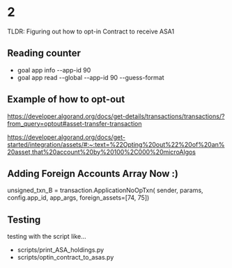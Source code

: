 # 2

TLDR: Figuring out how to opt-in Contract to receive ASA1

## Reading counter

- goal app info --app-id 90
- goal app read --global --app-id 90 --guess-format

## Example of how to opt-out

https://developer.algorand.org/docs/get-details/transactions/transactions/?from_query=optout#asset-transfer-transaction

https://developer.algorand.org/docs/get-started/integration/assets/#:~:text=%22Opting%20out%22%20of%20an%20asset,that%20account%20by%20100%2C000%20microAlgos

## Adding Foreign Accounts Array Now :)

unsigned_txn_B = transaction.ApplicationNoOpTxn(
        sender, params, config.app_id, app_args, foreign_assets=[74, 75])

## Testing

testing with the script like...

- scripts/print_ASA_holdings.py
- scripts/optin_contract_to_asas.py
